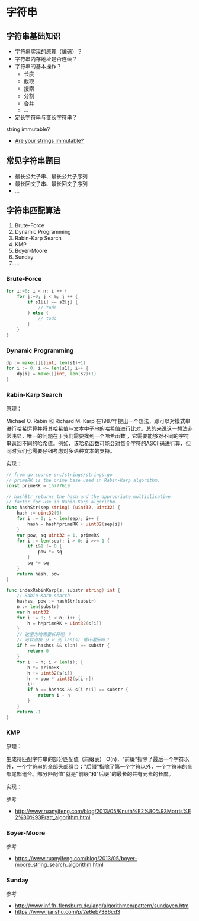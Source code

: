 # 字符串


## 字符串基础知识

- 字符串实现的原理（编码）？
- 字符串内存地址是否连续？
- 字符串的基本操作？
    - 长度
    - 截取
    - 搜索
    - 分割
    - 合并
    - …
- 定长字符串与变长字符串？

string immutable?

- [Are your strings immutable?](https://lemire.me/blog/2017/07/07/are-your-strings-immutable/)


## 常见字符串题目

- 最长公共子串、最长公共子序列
- 最长回文子串、最长回文子序列
- …

## 字符串匹配算法

1. Brute-Force
2. Dynamic Programming
3. Rabin-Karp Search
4. KMP
5. Boyer-Moore
6. Sunday
7. …

### Brute-Force

```go
for i:=0; i < n; i ++ {
    for j:=0; j < m; j ++ {
        if s1[i] == s2[j] {
            // todo
        } else {
            // todo
        }
    }
}
```

### Dynamic Programming

```go
dp := make([][]int, len(s1)+1)
for i := 0; i <= len(s1); i++ {
    dp[i] = make([]int, len(s2)+1)
}
```

### Rabin-Karp Search

原理：

Michael O. Rabin 和 Richard M. Karp 在1987年提出一个想法，即可以对模式串进行哈希运算并将其哈希值与文本中子串的哈希值进行比对。总的来说这一想法非常浅显，唯一的问题在于我们需要找到一个哈希函数 ，它需要能够对不同的字符串返回不同的哈希值。例如，该哈希函数可能会对每个字符的ASCII码进行算，但同时我们也需要仔细考虑对多语种文本的支持。

实现：

```go
// from go source src/strings/strings.go
// primeRK is the prime base used in Rabin-Karp algorithm.
const primeRK = 16777619

// hashStr returns the hash and the appropriate multiplicative
// factor for use in Rabin-Karp algorithm.
func hashStr(sep string) (uint32, uint32) {
	hash := uint32(0)
	for i := 0; i < len(sep); i++ {
		hash = hash*primeRK + uint32(sep[i])
	}
	var pow, sq uint32 = 1, primeRK
	for i := len(sep); i > 0; i >>= 1 {
		if i&1 != 0 {
			pow *= sq
		}
		sq *= sq
	}
	return hash, pow
}

func indexRabinKarp(s, substr string) int {
	// Rabin-Karp search
	hashss, pow := hashStr(substr)
	n := len(substr)
	var h uint32
	for i := 0; i < n; i++ {
		h = h*primeRK + uint32(s[i])
	}
	// 这里为啥需要拆开呢 ？
	// 可以直接 从 0 到 len(s) 循环遍历吗？
	if h == hashss && s[:n] == substr {
		return 0
	}
	for i := n; i < len(s); {
		h *= primeRK
		h += uint32(s[i])
		h -= pow * uint32(s[i-n])
		i++
		if h == hashss && s[i-n:i] == substr {
			return i - n
		}
	}
	return -1
}
```


### KMP


原理：

生成待匹配字符串的部分匹配值（前缀表） O(n)，"前缀"指除了最后一个字符以外，一个字符串的全部头部组合；"后缀"指除了第一个字符以外，一个字符串的全部尾部组合。部分匹配值"就是"前缀"和"后缀"的最长的共有元素的长度。


实现：


参考

- http://www.ruanyifeng.com/blog/2013/05/Knuth%E2%80%93Morris%E2%80%93Pratt_algorithm.html

### Boyer-Moore




参考

- https://www.ruanyifeng.com/blog/2013/05/boyer-moore_string_search_algorithm.html

### Sunday

参考

- http://www.inf.fh-flensburg.de/lang/algorithmen/pattern/sundayen.htm
- https://www.jianshu.com/p/2e6eb7386cd3
